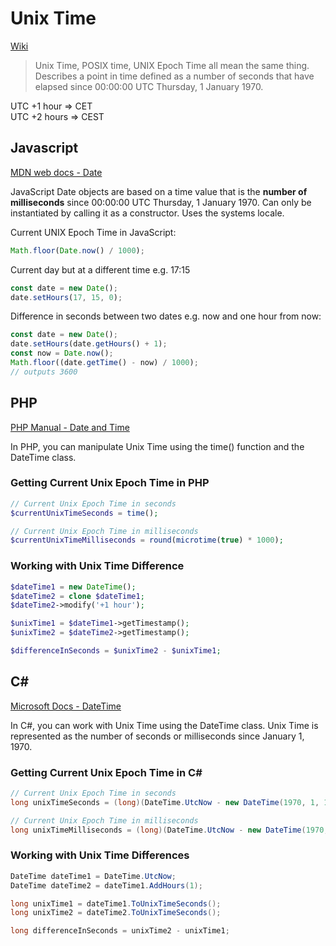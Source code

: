 # Unix Time

[Wiki](https://en.wikipedia.org/wiki/Unix_time)

> Unix Time, POSIX time, UNIX Epoch Time all mean the same thing.
> Describes a point in time defined as a number of seconds that have elapsed since 00:00:00 UTC Thursday, 1 January 1970.

UTC +1 hour ⇒ CET  
UTC +2 hours ⇒ CEST

## Javascript

[MDN web docs - Date](https://developer.mozilla.org/en-US/docs/Web/JavaScript/Reference/Global_Objects/Date)

JavaScript Date objects are based on a time value that is the **number of milliseconds** since 00:00:00 UTC Thursday, 1 January 1970.
Can only be instantiated by calling it as a constructor. Uses the systems locale.

Current UNIX Epoch Time in JavaScript:

```js
Math.floor(Date.now() / 1000);
```

Current day but at a different time e.g. 17:15

```js
const date = new Date();
date.setHours(17, 15, 0);
```

Difference in seconds between two dates e.g. now and one hour from now:

```js
const date = new Date();
date.setHours(date.getHours() + 1);
const now = Date.now();
Math.floor((date.getTime() - now) / 1000);
// outputs 3600
```

## PHP

[PHP Manual - Date and Time](https://www.php.net/manual/en/datetime.format.php)

In PHP, you can manipulate Unix Time using the time() function and the DateTime class.

### Getting Current Unix Epoch Time in PHP

```php
// Current Unix Epoch Time in seconds
$currentUnixTimeSeconds = time();

// Current Unix Epoch Time in milliseconds
$currentUnixTimeMilliseconds = round(microtime(true) * 1000);
```

### Working with Unix Time Difference

```php
$dateTime1 = new DateTime();
$dateTime2 = clone $dateTime1;
$dateTime2->modify('+1 hour');

$unixTime1 = $dateTime1->getTimestamp();
$unixTime2 = $dateTime2->getTimestamp();

$differenceInSeconds = $unixTime2 - $unixTime1;
```

## C#

[Microsoft Docs - DateTime](https://docs.microsoft.com/en-us/dotnet/api/system.datetime)

In C#, you can work with Unix Time using the DateTime class. Unix Time is represented as the number of seconds or milliseconds since January 1, 1970.

### Getting Current Unix Epoch Time in C#

```csharp
// Current Unix Epoch Time in seconds
long unixTimeSeconds = (long)(DateTime.UtcNow - new DateTime(1970, 1, 1)).TotalSeconds;

// Current Unix Epoch Time in milliseconds
long unixTimeMilliseconds = (long)(DateTime.UtcNow - new DateTime(1970, 1, 1)).TotalMilliseconds;
```

### Working with Unix Time Differences

```csharp
DateTime dateTime1 = DateTime.UtcNow;
DateTime dateTime2 = dateTime1.AddHours(1);

long unixTime1 = dateTime1.ToUnixTimeSeconds();
long unixTime2 = dateTime2.ToUnixTimeSeconds();

long differenceInSeconds = unixTime2 - unixTime1;
```
